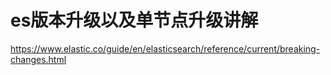 # es版本升级以及单节点升级讲解

https://www.elastic.co/guide/en/elasticsearch/reference/current/breaking-changes.html

